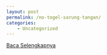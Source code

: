 ```yaml
---
layout: post
permalink: /no-togel-sarung-tangan/
categories:
    - Uncategorized
---
```


[Baca Selengkapnya](/05)